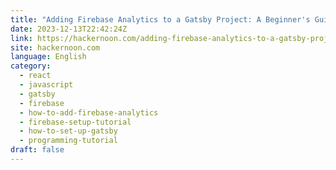 ```yaml
---
title: "Adding Firebase Analytics to a Gatsby Project: A Beginner's Guide"
date: 2023-12-13T22:42:24Z
link: https://hackernoon.com/adding-firebase-analytics-to-a-gatsby-project-a-beginners-guide?source=rss&utm_medium=RSS&utm_source=news.12bit.vn
site: hackernoon.com
language: English
category:
  - react
  - javascript
  - gatsby
  - firebase
  - how-to-add-firebase-analytics
  - firebase-setup-tutorial
  - how-to-set-up-gatsby
  - programming-tutorial
draft: false
---
```

